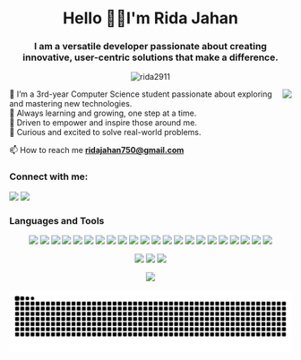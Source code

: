 <h1 align="center">Hello  🌸🌈I'm Rida Jahan</h1>
<h3 align="center">I am a versatile developer passionate about creating innovative, user-centric solutions that make a difference.</h3>

<p align="center">
  <img src="https://komarev.com/ghpvc/?username=rida2911&label=Profile%20views&color=0e75b6&style=flat" alt="rida2911" />
</p>

<img align="right" height="150" src="https://i.pinimg.com/originals/9e/9f/7e/9e9f7e6de051e81d17aa226db56f1c63.gif" />


🦋 I’m a 3rd-year Computer Science student passionate about exploring and mastering new technologies.  
🌱 Always learning and growing, one step at a time.  
🌻 Driven to empower and inspire those around me.  
🌛 Curious and excited to solve real-world problems.

📫 How to reach me **ridajahan750@gmail.com**


<h3 align="left">Connect with me:</h3>
<p align="left">
  <a href="https://www.linkedin.com/in/ridajahan750" target="_blank"><img src="https://img.shields.io/badge/LinkedIn-blue?style=for-the-badge&logo=linkedin" /></a>
  <a href="https://leetcode.com/ridajahan750" target="_blank"><img src="https://img.shields.io/badge/LeetCode-orange?style=for-the-badge&logo=leetcode" /></a>
</p>



<h3 align="left">Languages and Tools</h3>

<p align="center">
<img src="https://img.shields.io/badge/C-00599C?style=flat&logo=c&logoColor=white"/>
  <img src="https://img.shields.io/badge/C++-00599C?style=flat&logo=c%2B%2B&logoColor=white"/>
  <img src="https://img.shields.io/badge/Java-ED8B00?style=flat&logo=openjdk&logoColor=white"/>
  <img src="https://img.shields.io/badge/HTML5-E34F26?style=flat&logo=html5&logoColor=white"/>
  <img src="https://img.shields.io/badge/CSS3-1572B6?style=flat&logo=css3&logoColor=white"/>
  <img src="https://img.shields.io/badge/JavaScript-F7DF1E?style=flat&logo=javascript&logoColor=black"/>
  <img src="https://img.shields.io/badge/React-20232A?style=flat&logo=react&logoColor=61DAFB"/>
  <img src="https://img.shields.io/badge/FastAPI-005571?style=flat&logo=fastapi"/>
  <img src="https://img.shields.io/badge/Python-3670A0?style=flat&logo=python&logoColor=ffdd54"/>
  <img src="https://img.shields.io/badge/Node.js-339933?style=flat&logo=node.js&logoColor=white"/>
  <img src="https://img.shields.io/badge/MySQL-4479A1?style=flat&logo=mysql&logoColor=white"/>
  <img src="https://img.shields.io/badge/OpenCV-white?style=flat&logo=opencv&logoColor=white"/>
  <img src="https://img.shields.io/badge/Bootstrap-7952B3?style=flat&logo=bootstrap&logoColor=white"/>
  <img src="https://img.shields.io/badge/NumPy-013243?style=flat&logo=numpy&logoColor=white"/>
  <img src="https://img.shields.io/badge/Pandas-150458?style=flat&logo=pandas&logoColor=white"/>
  <img src="https://img.shields.io/badge/Matplotlib-white?style=flat&logo=matplotlib&logoColor=black"/>
  <img src="https://img.shields.io/badge/Keras-D00000?style=flat&logo=keras&logoColor=white"/>
  <img src="https://img.shields.io/badge/TensorFlow-FF6F00?style=flat&logo=tensorflow&logoColor=white"/>
  <img src="https://img.shields.io/badge/PyTorch-EE4C2C?style=flat&logo=pytorch&logoColor=white"/>
  <img src="https://img.shields.io/badge/scikit--learn-F7931E?style=flat&logo=scikit-learn&logoColor=white"/>
  <img src="https://img.shields.io/badge/Git-F05033?style=flat&logo=git&logoColor=white"/>
  <img src="https://img.shields.io/badge/GitHub-181717?style=flat&logo=github&logoColor=white"/>
  
</p> 


<p align="center">
  <img src="https://github-readme-stats.vercel.app/api?username=rida2911&show_icons=true&theme=tokyonight"/>
  <img src="https://github-readme-streak-stats.herokuapp.com?user=rida2911&theme=tokyonight&hide_border=false"/>
  <img src="https://github-readme-stats.vercel.app/api/top-langs/?username=rida2911&layout=compact&theme=tokyonight"/>
</p>

<p align="center">
  <img src="https://github-profile-trophy.vercel.app/?username=rida2911&theme=radical&no-frame=false&no-bg=true&margin-w=4" />
</p>


<p align="center">
  <img src="https://raw.githubusercontent.com/rida2911/rida2911/output/snake.svg" alt="Snake animation" />
</p>





